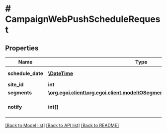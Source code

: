 # # CampaignWebPushScheduleRequest

## Properties

Name | Type | Description | Notes
------------ | ------------- | ------------- | -------------
**schedule_date** | [**\DateTime**](\DateTime.md) | The date and time | [optional] 
**site_id** | **int** |  | 
**segments** | [**\org.egoi.client\org.egoi.client.model\OSegmentsWithoutContactActionSend**](OSegmentsWithoutContactActionSend.md) |  | 
**notify** | **int[]** | Array of IDs of the users to notify | [optional] 

[[Back to Model list]](../../README.md#documentation-for-models) [[Back to API list]](../../README.md#documentation-for-api-endpoints) [[Back to README]](../../README.md)


